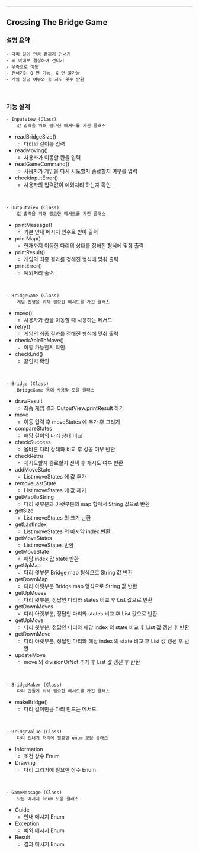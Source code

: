 ---

## Crossing The Bridge Game


### 설명 요약

    - 다리 길이 만큼 끝까지 건너기
    - 위 아래로 결정하여 건너기
    - 우측으로 이동
    - 건너기는 O 면 가능, X 면 불가능
    - 게임 성공 여부와 총 시도 횟수 반환


<br/>

### 기능 설계

    - InputView (Class)
        값 입력을 위해 필요한 메서드를 가진 클래스

* readBridgeSize()
    - 다리의 길이를 입력
* readMoving()
    - 사용자가 이동할 칸을 입력
* readGameCommand()
    - 사용자가 게임을 다시 시도할지 종료할지 여부를 입력
* checkInputError()
    - 사용자의 입력값이 예외처리 하는지 확인

<br/>

    - OutputView (Class)
        값 출력을 위해 필요한 메서드를 가진 클래스

* printMessage()
    - 기본 안내 메시지 인수로 받아 출력
* printMap()
    - 현재까지 이동한 다리의 상태를 정해진 형식에 맞춰 출력
* printResult()
    - 게임의 최종 결과를 정해진 형식에 맞춰 출력
* printError()
    - 예외처리 출력

<br/>

    - BridgeGame (Class)
        게임 진행을 위해 필요한 메서드를 가진 클래스

* move()
    - 사용자가 칸을 이동할 때 사용하는 메서드
* retry()
    - 게임의 최종 결과를 정해진 형식에 맞춰 출력
* checkAbleToMove()
    - 이동 가능한지 확인
* checkEnd()
    - 끝인지 확인


<br/>

    - Bridge (Class)
        BridgeGame 등에 사용할 모델 클래스 

* drawResult
  - 최종 게임 결과 OutputView.printResult 하기
* move
  - 이동 입력 후 moveStates 에 추가 후 그리기 
* compareStates
  - 해당 길이의 다리 상태 비교
* checkSuccess
  - 올바른 다리 상태와 비교 후 성공 여부 반환
* checkRetru
  - 재시도할지 종료할지 선택 후 재시도 여부 반환
* addMoveState
  - List<String> moveStates 에 값 추가
* removeLastState
  - List<String> moveStates 에 값 제거
* getMapToString
  - 다리 윗부분과 아랫부분의 map 합쳐서 String 값으로 반환
* getSize
  - List<String> moveStates 의 크기 반환
* getLastIndex
  - List<String> moveStates 의 마지막 index 반환
* getMoveStates
  - List<String> moveStates 반환
* getMoveState
  - 해당 index 값 state 반환
* getUpMap
  - 다리 윗부분 Bridge map 형식으로 String 값 반환
* getDownMap
  - 다리 아랫부분 Bridge map 형식으로 String 값 반환
* getUpMoves
  - 다리 윗부분, 정답인 다리와 states 비교 후 List<String> 값으로 반환
* getDownMoves
  - 다리 아랫부분, 정답인 다리와 states 비교 후 List<String> 값으로 반환
* getUpMove
  - 다리 윗부분, 정답인 다리와 해당 index 의 state 비교 후 List<String> 값 갱신 후 반환
* getDownMove
  - 다리 아랫부분, 정답인 다리와 해당 index 의 state 비교 후 List<String> 값 갱신 후 반환
* updateMove
  - move 와 divisionOrNot 추가 후 List<String> 값 갱신 후 반환


<br/>

    - BridgeMaker (Class)
        다리 만들기 위해 필요한 메서드를 가진 클래스

* makeBridge()
    - 다리 길이만큼 다리 만드는 메서드


<br/>

    - BridgeValue (Class)
        다리 건너기 처리에 필요한 enum 모음 클래스 

* Information
    - 조건 상수 Enum
* Drawing
    - 다리 그리기에 필요한 상수 Enum

<br/>

    - GameMessage (Class)
        모든 메시지 enum 모음 클래스 

* Guide
    - 안내 메시지 Enum
* Exception
    - 예외 메시지 Enum
* Result
    - 결과 메시지 Enum
